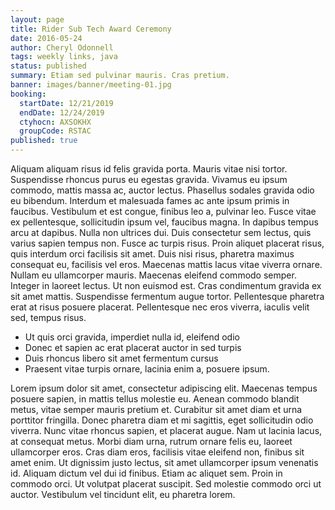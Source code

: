```yaml
---
layout: page
title: Rider Sub Tech Award Ceremony
date: 2016-05-24
author: Cheryl Odonnell
tags: weekly links, java
status: published
summary: Etiam sed pulvinar mauris. Cras pretium.
banner: images/banner/meeting-01.jpg
booking:
  startDate: 12/21/2019
  endDate: 12/24/2019
  ctyhocn: AXSOKHX
  groupCode: RSTAC
published: true
---
```

Aliquam aliquam risus id felis gravida porta. Mauris vitae nisi tortor. Suspendisse rhoncus purus eu egestas gravida. Vivamus eu ipsum commodo, mattis massa ac, auctor lectus. Phasellus sodales gravida odio eu bibendum. Interdum et malesuada fames ac ante ipsum primis in faucibus. Vestibulum et est congue, finibus leo a, pulvinar leo. Fusce vitae ex pellentesque, sollicitudin ipsum vel, faucibus magna. In dapibus tempus arcu at dapibus. Nulla non ultrices dui. Duis consectetur sem lectus, quis varius sapien tempus non. Fusce ac turpis risus.
Proin aliquet placerat risus, quis interdum orci facilisis sit amet. Duis nisi risus, pharetra maximus consequat eu, facilisis vel eros. Maecenas mattis lacus vitae viverra ornare. Nullam eu ullamcorper mauris. Maecenas eleifend commodo semper. Integer in laoreet lectus. Ut non euismod est. Cras condimentum gravida ex sit amet mattis. Suspendisse fermentum augue tortor. Pellentesque pharetra erat at risus posuere placerat. Pellentesque nec eros viverra, iaculis velit sed, tempus risus.

* Ut quis orci gravida, imperdiet nulla id, eleifend odio
* Donec et sapien ac erat placerat auctor in sed turpis
* Duis rhoncus libero sit amet fermentum cursus
* Praesent vitae turpis ornare, lacinia enim a, posuere ipsum.

Lorem ipsum dolor sit amet, consectetur adipiscing elit. Maecenas tempus posuere sapien, in mattis tellus molestie eu. Aenean commodo blandit metus, vitae semper mauris pretium et. Curabitur sit amet diam et urna porttitor fringilla. Donec pharetra diam et mi sagittis, eget sollicitudin odio viverra. Nunc vitae rhoncus sapien, et placerat augue. Nam ut lacinia lacus, at consequat metus. Morbi diam urna, rutrum ornare felis eu, laoreet ullamcorper eros. Cras diam eros, facilisis vitae eleifend non, finibus sit amet enim.
Ut dignissim justo lectus, sit amet ullamcorper ipsum venenatis id. Aliquam dictum vel dui id finibus. Etiam ac aliquet sem. Proin in commodo orci. Ut volutpat placerat suscipit. Sed molestie commodo orci ut auctor. Vestibulum vel tincidunt elit, eu pharetra lorem.
